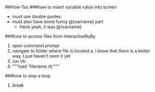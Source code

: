 ##How-Tos
###how to insert variable value into screen
* must use double quotes
* must also have some funny @{varname} part
    - Heck yeah, it was @{varname}

###how to access files from InteractiveRuBy
1. open command prompt
2. navigate to folder where file is located
    a. I know that there is a better way, I just haven't seen it yet
3. run irb
4. """load 'filename.rb'"""

###how to stop a loop
1. break